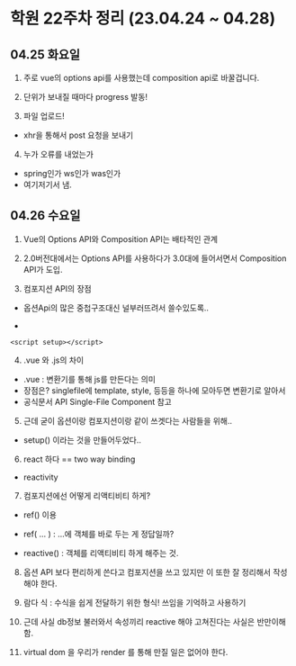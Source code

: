 # 학원 22주차 정리 (23.04.24 ~ 04.28)

## 04.25 화요일

1. 주로 vue의 options api를 사용했는데
   composition api로 바꿀겁니다.

2. 단위가 보내질 때마다 progress 발동!

3. 파일 업로드!

- xhr을 통해서 post 요청을 보내기

4. 누가 오류를 내었는가

- spring인가 ws인가 was인가
- 여기저기서 냄.

## 04.26 수요일

1. Vue의 Options API와 Composition API는 배타적인 관계

2. 2.0버전대에서는 Options API를 사용하다가 3.0대에 들어서면서 Composition API가 도입.

3. 컴포지션 API의 장점

- 옵션Api의 많은 중첩구조대신 널부러뜨려서 쓸수있도록..

-

```vue
<script setup></script>
```

4. .vue 와 .js의 차이

- .vue : 변환기를 통해 js를 만든다는 의미
- 장점은? singlefile에 template, style, 등등을 하나에 모아두면 변환기로 알아서
- 공식문서 API Single-File Component 참고

5. 근데 굳이 옵션이랑 컴포지션이랑 같이 쓰겟다는 사람들을 위해..

- setup() 이라는 것을 만들어두었다..

6. react 하다 == two way binding

- reactivity

7. 컴포지션에선 어떻게 리액티비티 하게?

- ref() 이용

- ref( ... ) : ...에 객체를 바로 두는 게 정답일까?
- reactive() : 객체를 리액티비티 하게 해주는 것.

8. 옵션 API 보다 편리하게 쓴다고 컴포지션을 쓰고 있지만 이 또한 잘 정리해서 작성해야 한다.

9. 람다 식 : 수식을 쉽게 전달하기 위한 형식! 쓰임을 기억하고 사용하기

10. 근데 사실 db정보 불러와서 속성끼리 reactive 해야 고쳐진다는 사실은 반만이해함.

11. virtual dom 을 우리가 render 를 통해 만질 일은 없어야 한다.
